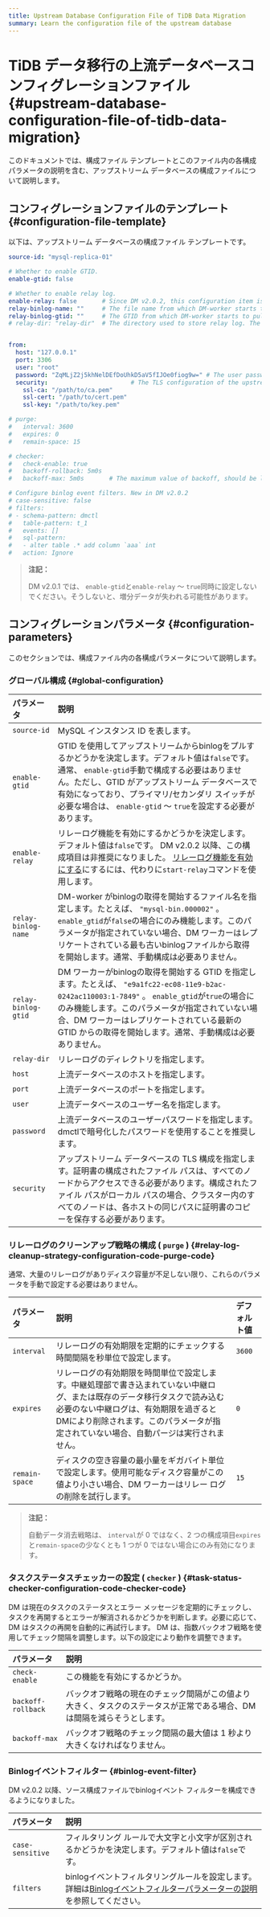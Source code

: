 ```yaml
---
title: Upstream Database Configuration File of TiDB Data Migration
summary: Learn the configuration file of the upstream database
---
```


# TiDB データ移行の上流データベースコンフィグレーションファイル {#upstream-database-configuration-file-of-tidb-data-migration}

このドキュメントでは、構成ファイル テンプレートとこのファイル内の各構成パラメータの説明を含む、アップストリーム データベースの構成ファイルについて説明します。

## コンフィグレーションファイルのテンプレート {#configuration-file-template}

以下は、アップストリーム データベースの構成ファイル テンプレートです。

```yaml
source-id: "mysql-replica-01"

# Whether to enable GTID.
enable-gtid: false

# Whether to enable relay log.
enable-relay: false       # Since DM v2.0.2, this configuration item is deprecated. To enable the relay log feature, use the `start-relay` command instead.
relay-binlog-name: ""     # The file name from which DM-worker starts to pull the binlog.
relay-binlog-gtid: ""     # The GTID from which DM-worker starts to pull the binlog.
# relay-dir: "relay-dir"  # The directory used to store relay log. The default value is "relay-dir". This configuration item is marked as deprecated since v6.1 and replaced by a parameter of the same name in the dm-worker configuration.


from:
  host: "127.0.0.1"
  port: 3306
  user: "root"
  password: "ZqMLjZ2j5khNelDEfDoUhkD5aV5fIJOe0fiog9w=" # The user password of the upstream database. It is recommended to use the password encrypted with dmctl.
  security:                       # The TLS configuration of the upstream database
    ssl-ca: "/path/to/ca.pem"
    ssl-cert: "/path/to/cert.pem"
    ssl-key: "/path/to/key.pem"

# purge:
#   interval: 3600
#   expires: 0
#   remain-space: 15

# checker:
#   check-enable: true
#   backoff-rollback: 5m0s
#   backoff-max: 5m0s       # The maximum value of backoff, should be larger than 1s

# Configure binlog event filters. New in DM v2.0.2
# case-sensitive: false
# filters:
# - schema-pattern: dmctl
#   table-pattern: t_1
#   events: []
#   sql-pattern:
#   - alter table .* add column `aaa` int
#   action: Ignore
```

> **注記：**
>
> DM v2.0.1 では、 `enable-gtid`と`enable-relay` ～ `true`同時に設定しないでください。そうしないと、増分データが失われる可能性があります。

## コンフィグレーションパラメータ {#configuration-parameters}

このセクションでは、構成ファイル内の各構成パラメータについて説明します。

### グローバル構成 {#global-configuration}

| パラメータ               | 説明                                                                                                                                                                                                     |
| :------------------ | :----------------------------------------------------------------------------------------------------------------------------------------------------------------------------------------------------- |
| `source-id`         | MySQL インスタンス ID を表します。                                                                                                                                                                                 |
| `enable-gtid`       | GTID を使用してアップストリームからbinlogをプルするかどうかを決定します。デフォルト値は`false`です。通常、 `enable-gtid`手動で構成する必要はありません。ただし、GTID がアップストリーム データベースで有効になっており、プライマリ/セカンダリ スイッチが必要な場合は、 `enable-gtid` ～ `true`を設定する必要があります。            |
| `enable-relay`      | リレーログ機能を有効にするかどうかを決定します。デフォルト値は`false`です。 DM v2.0.2 以降、この構成項目は非推奨になりました。 [リレーログ機能を有効にする](/dm/relay-log.md#enable-and-disable-relay-log)にするには、代わりに`start-relay`コマンドを使用します。                              |
| `relay-binlog-name` | DM-worker がbinlogの取得を開始するファイル名を指定します。たとえば、 `"mysql-bin.000002"` 。 `enable_gtid`が`false`の場合にのみ機能します。このパラメータが指定されていない場合、DM ワーカーはレプリケートされている最も古いbinlogファイルから取得を開始します。通常、手動構成は必要ありません。                     |
| `relay-binlog-gtid` | DM ワーカーがbinlogの取得を開始する GTID を指定します。たとえば、 `"e9a1fc22-ec08-11e9-b2ac-0242ac110003:1-7849"` 。 `enable_gtid`が`true`の場合にのみ機能します。このパラメータが指定されていない場合、DM ワーカーはレプリケートされている最新の GTID からの取得を開始します。通常、手動構成は必要ありません。 |
| `relay-dir`         | リレーログのディレクトリを指定します。                                                                                                                                                                                    |
| `host`              | 上流データベースのホストを指定します。                                                                                                                                                                                    |
| `port`              | 上流データベースのポートを指定します。                                                                                                                                                                                    |
| `user`              | 上流データベースのユーザー名を指定します。                                                                                                                                                                                  |
| `password`          | 上流データベースのユーザーパスワードを指定します。 dmctlで暗号化したパスワードを使用することを推奨します。                                                                                                                                               |
| `security`          | アップストリーム データベースの TLS 構成を指定します。証明書の構成されたファイル パスは、すべてのノードからアクセスできる必要があります。構成されたファイル パスがローカル パスの場合、クラスター内のすべてのノードは、各ホストの同じパスに証明書のコピーを保存する必要があります。                                                         |

### リレーログのクリーンアップ戦略の構成 ( <code>purge</code> ) {#relay-log-cleanup-strategy-configuration-code-purge-code}

通常、大量のリレーログがありディスク容量が不足しない限り、これらのパラメータを手動で設定する必要はありません。

| パラメータ          | 説明                                                                                                                             | デフォルト値 |
| :------------- | :----------------------------------------------------------------------------------------------------------------------------- | :----- |
| `interval`     | リレーログの有効期限を定期的にチェックする時間間隔を秒単位で設定します。                                                                                           | `3600` |
| `expires`      | リレーログの有効期限を時間単位で設定します。中継処理部で書き込まれていない中継ログ、または既存のデータ移行タスクで読み込む必要のない中継ログは、有効期限を過ぎるとDMにより削除されます。このパラメータが指定されていない場合、自動パージは実行されません。 | `0`    |
| `remain-space` | ディスクの空き容量の最小量をギガバイト単位で設定します。使用可能なディスク容量がこの値より小さい場合、DM ワーカーはリレー ログの削除を試行します。                                                    | `15`   |

> **注記：**
>
> 自動データ消去戦略は、 `interval`が 0 ではなく、2 つの構成項目`expires`と`remain-space`の少なくとも 1 つが 0 ではない場合にのみ有効になります。

### タスクステータスチェッカーの設定 ( <code>checker</code> ) {#task-status-checker-configuration-code-checker-code}

DM は現在のタスクのステータスとエラー メッセージを定期的にチェックし、タスクを再開するとエラーが解消されるかどうかを判断します。必要に応じて、DM はタスクの再開を自動的に再試行します。 DM は、指数バックオフ戦略を使用してチェック間隔を調整します。以下の設定により動作を調整できます。

| パラメータ              | 説明                                                            |
| :----------------- | :------------------------------------------------------------ |
| `check-enable`     | この機能を有効にするかどうか。                                               |
| `backoff-rollback` | バックオフ戦略の現在のチェック間隔がこの値より大きく、タスクのステータスが正常である場合、DM は間隔を減らそうとします。 |
| `backoff-max`      | バックオフ戦略のチェック間隔の最大値は 1 秒より大きくなければなりません。                        |

### Binlogイベントフィルター {#binlog-event-filter}

DM v2.0.2 以降、ソース構成ファイルでbinlogイベント フィルターを構成できるようになりました。

| パラメータ            | 説明                                                                                                                       |
| :--------------- | :----------------------------------------------------------------------------------------------------------------------- |
| `case-sensitive` | フィルタリング ルールで大文字と小文字が区別されるかどうかを決定します。デフォルト値は`false`です。                                                                    |
| `filters`        | binlogイベントフィルタリングルールを設定します。詳細は[Binlogイベントフィルターパラメーターの説明](/dm/dm-binlog-event-filter.md#parameter-descriptions)を参照してください。 |
